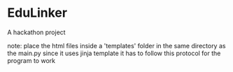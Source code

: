 # EduLinker
A hackathon project


note: place the html files inside a 'templates' folder in the same directory as the main.py since it uses jinja template it has to follow this protocol for the program to work

